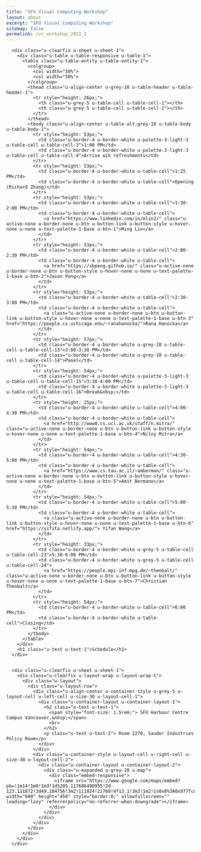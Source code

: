 ```yaml
---
title: "SFU Visual Computing Workshop"
layout: about
excerpt: "SFU Visual Computing Workshop"
sitemap: false
permalink: /vc_workshop_2022_2
---
```




      <div class="u-clearfix u-sheet u-sheet-1">
        <div class="u-table u-table-responsive u-table-1">
          <table class="u-table-entity u-table-entity-1">
            <colgroup>
              <col width="50%">
              <col width="50%">
            </colgroup>
            <thead class="u-align-center u-grey-10 u-table-header u-table-header-1">
              <tr style="height: 26px;">
                <th class="u-grey-5 u-table-cell u-table-cell-1"></th>
                <th class="u-grey-5 u-table-cell u-table-cell-2"></th>
              </tr>
            </thead>
            <tbody class="u-align-center u-table-alt-grey-10 u-table-body u-table-body-1">
              <tr style="height: 53px;">
                <td class="u-border-4 u-border-white u-palette-3-light-3 u-table-cell u-table-cell-3">1:00 PM</td>
                <td class="u-border-4 u-border-white u-palette-3-light-3 u-table-cell u-table-cell-4">Arrive wih refreshments</td>
              </tr>
              <tr style="height: 53px;">
                <td class="u-border-4 u-border-white u-table-cell">1:25 PM</td>
                <td class="u-border-4 u-border-white u-table-cell">Opening (Richard Zhang)</td>
              </tr>
              <tr style="height: 53px;">
                <td class="u-border-4 u-border-white u-table-cell">1:30-2:00 PM</td>
                <td class="u-border-4 u-border-white u-table-cell">
                  <a href="https://www.linkedin.com/in/mlin2/" class="u-active-none u-border-none u-btn u-button-link u-button-style u-hover-none u-none u-text-palette-1-base u-btn-1">Ming Lin</a>
                </td>
              </tr>
              <tr style="height: 53px;">
                <td class="u-border-4 u-border-white u-table-cell">2:00-2:30 PM</td>
                <td class="u-border-4 u-border-white u-table-cell">
                  <a href="https://xbpeng.github.io/" class="u-active-none u-border-none u-btn u-button-style u-hover-none u-none u-text-palette-1-base u-btn-2">Jason Peng</a>
                </td>
              </tr>
              <tr style="height: 53px;">
                <td class="u-border-4 u-border-white u-table-cell">2:30-3:00 PM</td>
                <td class="u-border-4 u-border-white u-table-cell">
                  <a class="u-active-none u-border-none u-btn u-button-link u-button-style u-hover-none u-none u-text-palette-1-base u-btn-3" href="https://people.cs.uchicago.edu/~ranahanocka/">Rana Hanocka</a>
                </td>
              </tr>
              <tr style="height: 57px;">
                <td class="u-border-4 u-border-white u-grey-10 u-table-cell u-table-cell-13">3:00-3:30 PM</td>
                <td class="u-border-4 u-border-white u-grey-10 u-table-cell u-table-cell-14">Panel</td>
              </tr>
              <tr style="height: 54px;">
                <td class="u-border-4 u-border-white u-palette-3-light-3 u-table-cell u-table-cell-15">3:30-4:00 PM</td>
                <td class="u-border-4 u-border-white u-palette-3-light-3 u-table-cell u-table-cell-16">Break&nbsp;</td>
              </tr>
              <tr style="height: 25px;">
                <td class="u-border-4 u-border-white u-table-cell">4:00-4:30 PM</td>
                <td class="u-border-4 u-border-white u-table-cell">
                  <a href="http://www0.cs.ucl.ac.uk/staff/n.mitra/" class="u-active-none u-border-none u-btn u-button-link u-button-style u-hover-none u-none u-text-palette-1-base u-btn-4">Niloy Mitra</a>
                </td>
              </tr>
              <tr style="height: 54px;">
                <td class="u-border-4 u-border-white u-table-cell">4:30-5:00 PM</td>
                <td class="u-border-4 u-border-white u-table-cell">
                  <a href="https://www.cs.tau.ac.il/~amberman/" class="u-active-none u-border-none u-btn u-button-link u-button-style u-hover-none u-none u-text-palette-1-base u-btn-5">Amit Bermano</a>
                </td>
              </tr>
              <tr style="height: 54px;">
                <td class="u-border-4 u-border-white u-table-cell">5:00-5:30 PM</td>
                <td class="u-border-4 u-border-white u-table-cell">
                  <a class="u-active-none u-border-none u-btn u-button-link u-button-style u-hover-none u-none u-text-palette-1-base u-btn-6" href="https://yifita.netlify.app/"> Yifan Wang</a>
                </td>
              </tr>
              <tr style="height: 33px;">
                <td class="u-border-4 u-border-white u-grey-5 u-table-cell u-table-cell-23">5:30-6:00 PM</td>
                <td class="u-border-4 u-border-white u-grey-5 u-table-cell u-table-cell-24">
                  <a href="https://people.mpi-inf.mpg.de/~theobalt/" class="u-active-none u-border-none u-btn u-button-link u-button-style u-hover-none u-none u-text-palette-1-base u-btn-7">Christian Theobalt</a>
                </td>
              </tr>
              <tr style="height: 54px;">
                <td class="u-border-4 u-border-white u-table-cell">6:00 PM</td>
                <td class="u-border-4 u-border-white u-table-cell">Closing</td>
              </tr>
            </tbody>
          </table>
        </div>
        <h1 class="u-text u-text-1">Schedule</h1>
      </div>
      
      
      <div class="u-clearfix u-sheet u-sheet-1">
        <div class="u-clearfix u-layout-wrap u-layout-wrap-1">
          <div class="u-layout">
            <div class="u-layout-row">
              <div class="u-align-center u-container-style u-grey-5 u-layout-cell u-left-cell u-size-30 u-layout-cell-1">
                <div class="u-container-layout u-container-layout-1">
                  <h2 class="u-text u-text-1">
                    <span style="font-size: 1.5rem;"> SFU Harbour Centre Campus Vancouver,&nbsp;</span>
                    <br>
                  </h2>
                  <p class="u-text u-text-2"> Room 2270, Sauder Industries Policy Room</p>
                </div>
              </div>
              <div class="u-container-style u-layout-cell u-right-cell u-size-30 u-layout-cell-2">
                <div class="u-container-layout u-container-layout-2">
                  <div class="u-expanded u-grey-10 u-map">
                    <div class="embed-responsive">
                      <iframe src="https://www.google.com/maps/embed?pb=!1m14!1m8!1m3!1d5205.117686490955!2d-123.111872!3d49.284756!3m2!1i1024!2i768!4f13.1!3m3!1m2!1s0x0%3A0x977fcd5c0dc6bd3b!2sHarbour%20Centre!5e0!3m2!1sen!2sus!4v1657150050882!5m2!1sen!2sus" width="600" height="450" style="border:0;" allowfullscreen="" loading="lazy" referrerpolicy="no-referrer-when-downgrade"></iframe>
                    </div>
                  </div>
                </div>
              </div>
            </div>
          </div>
        </div>
      </div>
